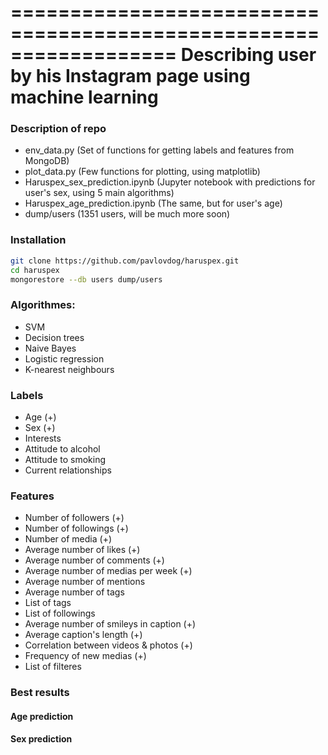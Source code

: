 ==================================================================
Describing user by his Instagram page using machine learning
==================================================================

### Description of repo
- env_data.py (Set of functions for getting labels and features from MongoDB)
- plot_data.py (Few functions for plotting, using matplotlib)
- Haruspex_sex_prediction.ipynb (Jupyter notebook with predictions for user's sex, using 5 main algorithms)
- Haruspex_age_prediction.ipynb (The same, but for user's age)
- dump/users (1351 users, will be much more soon)

### Installation
```bash
git clone https://github.com/pavlovdog/haruspex.git
cd haruspex
mongorestore --db users dump/users
```

### Algorithmes:
- SVM
- Decision trees
- Naive Bayes
- Logistic regression
- K-nearest neighbours

### Labels
- Age (+)
- Sex (+)
- Interests
- Attitude to alcohol
- Attitude to smoking
- Current relationships

### Features
- Number of followers (+)
- Number of followings (+)
- Number of media (+)
- Average number of likes (+)
- Average number of comments (+)
- Average number of medias per week (+)
- Average number of mentions
- Average number of tags
- List of tags
- List of followings
- Average number of smileys in caption (+)
- Average caption's length (+)
- Correlation between videos & photos (+)
- Frequency of new medias (+)
- List of filteres

### Best results
#### Age prediction
#### Sex prediction
